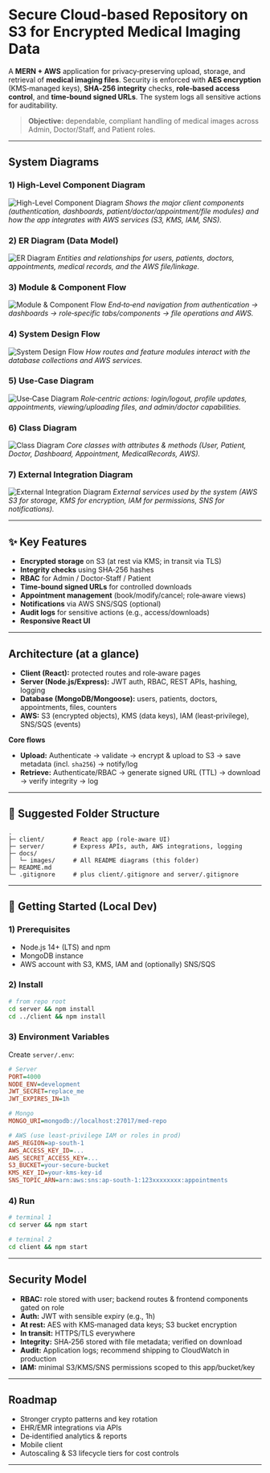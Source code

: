 # Secure Cloud‑based Repository on S3 for Encrypted Medical Imaging Data

A **MERN + AWS** application for privacy‑preserving upload, storage, and retrieval of **medical imaging files**. 
Security is enforced with **AES encryption** (KMS‑managed keys), **SHA‑256 integrity** checks, **role‑based access control**, 
and **time‑bound signed URLs**. The system logs all sensitive actions for auditability.

> **Objective:** dependable, compliant handling of medical images across Admin, Doctor/Staff, and Patient roles.

---

##  System Diagrams

### 1) High‑Level Component Diagram
![High-Level Component Diagram](docs/images/high-level-diagram.jpg)
*Shows the major client components (authentication, dashboards, patient/doctor/appointment/file modules) and how the app integrates with AWS services (S3, KMS, IAM, SNS).*

### 2) ER Diagram (Data Model)
![ER Diagram](docs/images/er-diagram.jpg)
*Entities and relationships for users, patients, doctors, appointments, medical records, and the AWS file/linkage.*

### 3) Module & Component Flow
![Module & Component Flow](docs/images/module-component-diagram.jpg)
*End‑to‑end navigation from authentication → dashboards → role‑specific tabs/components → file operations and AWS.*

### 4) System Design Flow
![System Design Flow](docs/images/system-design.png)
*How routes and feature modules interact with the database collections and AWS services.*

### 5) Use‑Case Diagram
![Use‑Case Diagram](docs/images/use-case-diagram.jpg)
*Role‑centric actions: login/logout, profile updates, appointments, viewing/uploading files, and admin/doctor capabilities.*

### 6) Class Diagram
![Class Diagram](docs/images/class-diagram.png)
*Core classes with attributes & methods (User, Patient, Doctor, Dashboard, Appointment, MedicalRecords, AWS).*

### 7) External Integration Diagram
![External Integration Diagram](docs/images/external-integration-diagram.jpg)
*External services used by the system (AWS S3 for storage, KMS for encryption, IAM for permissions, SNS for notifications).*

---

## ✨ Key Features

- **Encrypted storage** on S3 (at rest via KMS; in transit via TLS)
- **Integrity checks** using SHA‑256 hashes
- **RBAC** for Admin / Doctor‑Staff / Patient
- **Time‑bound signed URLs** for controlled downloads
- **Appointment management** (book/modify/cancel; role‑aware views)
- **Notifications** via AWS SNS/SQS (optional)
- **Audit logs** for sensitive actions (e.g., access/downloads)
- **Responsive React UI**

---

##  Architecture (at a glance)

- **Client (React):** protected routes and role‑aware pages  
- **Server (Node.js/Express):** JWT auth, RBAC, REST APIs, hashing, logging  
- **Database (MongoDB/Mongoose):** users, patients, doctors, appointments, files, counters  
- **AWS:** S3 (encrypted objects), KMS (data keys), IAM (least‑privilege), SNS/SQS (events)

**Core flows**  
- **Upload:** Authenticate → validate → encrypt & upload to S3 → save metadata (incl. `sha256`) → notify/log  
- **Retrieve:** Authenticate/RBAC → generate signed URL (TTL) → download → verify integrity → log

---

## 📁 Suggested Folder Structure

```
.
├─ client/        # React app (role-aware UI)
├─ server/        # Express APIs, auth, AWS integrations, logging
├─ docs/
│  └─ images/     # All README diagrams (this folder)
├─ README.md
└─ .gitignore     # plus client/.gitignore and server/.gitignore
```

---

## 🚀 Getting Started (Local Dev)

### 1) Prerequisites
- Node.js 14+ (LTS) and npm
- MongoDB instance
- AWS account with S3, KMS, IAM and (optionally) SNS/SQS

### 2) Install
```bash
# from repo root
cd server && npm install
cd ../client && npm install
```

### 3) Environment Variables
Create `server/.env`:

```ini
# Server
PORT=4000
NODE_ENV=development
JWT_SECRET=replace_me
JWT_EXPIRES_IN=1h

# Mongo
MONGO_URI=mongodb://localhost:27017/med-repo

# AWS (use least-privilege IAM or roles in prod)
AWS_REGION=ap-south-1
AWS_ACCESS_KEY_ID=...
AWS_SECRET_ACCESS_KEY=...
S3_BUCKET=your-secure-bucket
KMS_KEY_ID=your-kms-key-id
SNS_TOPIC_ARN=arn:aws:sns:ap-south-1:123xxxxxxxx:appointments
```

### 4) Run
```bash
# terminal 1
cd server && npm start

# terminal 2
cd client && npm start
```

---

##  Security Model

- **RBAC:** role stored with user; backend routes & frontend components gated on role  
- **Auth:** JWT with sensible expiry (e.g., 1h)  
- **At rest:** AES with KMS‑managed data keys; S3 bucket encryption  
- **In transit:** HTTPS/TLS everywhere  
- **Integrity:** SHA‑256 stored with file metadata; verified on download  
- **Audit:** Application logs; recommend shipping to CloudWatch in production  
- **IAM:** minimal S3/KMS/SNS permissions scoped to this app/bucket/key

---

##  Roadmap

- Stronger crypto patterns and key rotation
- EHR/EMR integrations via APIs
- De‑identified analytics & reports
- Mobile client
- Autoscaling & S3 lifecycle tiers for cost controls

---
